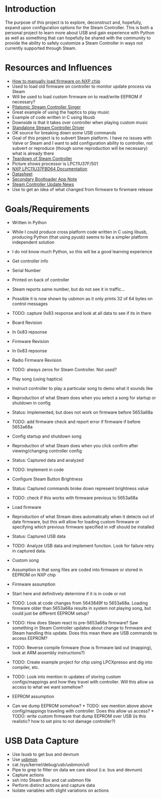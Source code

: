 # Introduction

The purpose of this project is to explore, deconstruct and, hopefully, expand 
 upon configuration options for the Steam Controller. This is both a personal 
 project to learn more about USB and gain experience with Python as well as 
 something that can hopefully be shared with the community to provide the 
 ability to safely customize a Steam Controller in ways not currently supported
 through Steam.

# Resources and Influences

* [How to manually load firmware on NXP chip](https://steamcommunity.com/sharedfiles/filedetails/?id=572740074)
 * Used to load old firmware on controller to monitor update process via Steam
 * Will be used to load custom firmware on to read/write EEPROM if necessary?
* [Pilatomic Stream Controller Singer](https://gitlab.com/Pilatomic/SteamControllerSinger)
 * Great example of using the haptics to play music
 * Example of code written in C using libusb
 * Downside is that it takes over controller when playing custom music
* [Standalone Stream Controller Driver](https://github.com/ynsta/steamcontroller)
 * OK source for breaking down some USB commands
 * Goal of this project is to subvert Steam platform. I have no issues with Valve or Steam and I want to add configuration ability to controller, not subvert or reproduce (though some reproduction will be necessary) what is already there
* [Teardown of Steam Controller](https://www.ifixit.com/Teardown/Steam+Controller+Teardown/52578)
 * Picture shows processor is LPC11U37F/501
* [NXP LPC11U37FBD64 Documentation](http://www.nxp.com/products/microcontrollers-and-processors/arm-processors/lpc-cortex-m-mcus/lpc-cortex-m0-plus-m0/lpc1100-cortex-m0-plus-m0/128kb-flash-12kb-sram-lqfp64-package:LPC11U37FBD64?fpsp=1&tab=Documentation_Tab)
 * [Datasheet](http://www.nxp.com/documents/data_sheet/LPC11U3X.pdf?fasp=1&WT_TYPE=Data%20Sheets&WT_VENDOR=FREESCALE&WT_FILE_FORMAT=pdf&WT_ASSET=Documentation&fileExt=.pdf)
 * [Secondary Bootloader App Note](http://www.nxp.com/documents/application_note/AN11732.zip?fasp=1&WT_TYPE=Application%20Notes&WT_VENDOR=FREESCALE&WT_FILE_FORMAT=zip&WT_ASSET=Documentation&fileExt=.zip)
* [Steam Controller Update News](http://store.steampowered.com/news/?appids=353370)
 * Use to get an idea of what changed from firmware to firwmare release

# Goals/Requirements

* Written in Python
 * While I could produce cross platform code written in C using libusb, producing Python (that using pyusb) seems to be a simpler platform independent solution
 * I do not know much Python, so this will be a good learning experience

* Get controller info
 * Serial Number
  * Printed on back of controller 
  * Steam reports same number, but do not see it in traffic...
   * Possible it is now shown by usbmon as it only prints 32 of 64 bytes on control messages
   * TODO: capture 0x83 response and look at all data to see if its in there
 * Board Revision
  * In 0x83 repsonse
 * Firmware Revision
  * In 0x83 repsonse
 * Radio Firmware Revision
  * TODO: always zeros for Steam Controller. Not used?

* Play song (using haptics)
 * Instruct controller to play a particular song to demo what it sounds like
 * Reproduction of what Steam does when you select a song for startup or shutdown in config
 * Status: Implemented, but does not work on firmware before 5653a68a
 * TODO: add firmware check and report error if firmware if before 5653a68a

* Config startup and shutdown song 
 * Reproduction of what Steam does when you click confirm after viewing/changing controller config
 * Status: Captured data and analyzed
 * TODO: Implement in code

* Configure Steam Button Brightness
 * Status: Captured commands broke down represent brightness value
 * TODO: check if this works with firmware previous to 5653a68a

* Load firmware
 * Reproduction of what Stream does automatically when it detects out of date firmware, but this will allow for loading custom firmware or specifying which previous firmware specified in vdf should be installed
 * Status: Captured USB data 
 * TODO: Analyze USB data and implement function. Look for failure retry in captured data. 

* Custom song 
 * Assumption is that song files are coded into firmware or stored in EEPROM on NXP chip
  * Firmware assumption 
   * Start here and definitively determine if it is in code or not
   * TODO: Look at code changes from 5643849f to 5653a68a. Loading firmware older than 5653a68a results in system not playing song, but could just be different EEPROM setup?
   * TODO: How does Steam react to pre-5653a68a firmware? Saw something in Steam Controller updates about change to firmware and Steam handling this update. Does this mean there are USB commands to access EEPROM?
   * TODO: Reverse compile firmware (how is firmware laid out (mapping), look at ARM assembly instructions?)   
   * TODO: Create example project for chip using LPCXpresso and dig into compiler, etc.
   * TODO: Look into mention in updates of storing custom configs/mappings and how they travel with controller. Will this allow us access to what we want somehow?
  * EEPROM assumption
   * Can we dump EEPROM somehow?
    * TODO: see mention above above config/mappings traveling with controller. Does this allow us access?
    * TODO: write custom firmware that dump EEPROM over USB (is this realistic? how to set pins to not damage controller?)

# USB Data Capture

* Use lsusb to get bus and devnum
* Use [usbmon](https://www.kernel.org/doc/Documentation/usb/usbmon.txt)
 * cat /sys/kernel/debug/usb/usbmon/u0 
 * Pipe to grep to filter on data we care about (i.e. bus and devnum)
* Capture actions
 * ssh into Steam Box and cat usbmon file
 * Perform distinct actions and capture data
 * Isolate variables with slight variations on actions
